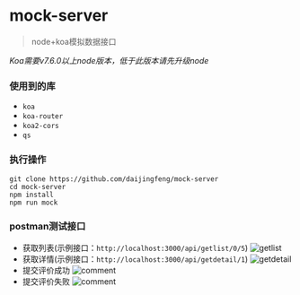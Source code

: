 # mock-server
> node+koa模拟数据接口

*Koa需要v7.6.0以上node版本，低于此版本请先升级node*

### 使用到的库
+ `koa`
+ `koa-router`
+ `koa2-cors`
+ `qs`

### 执行操作
```
git clone https://github.com/daijingfeng/mock-server
cd mock-server
npm install
npm run mock
```
### postman测试接口
+ 获取列表(示例接口：`http://localhost:3000/api/getlist/0/5`)
 ![getlist](http://owio6b4eo.bkt.clouddn.com/getlist.png)
+ 获取详情(示例接口：`http://localhost:3000/api/getdetail/1`)
 ![getdetail](http://owio6b4eo.bkt.clouddn.com/getdetail.png)
+ 提交评价成功
 ![comment](http://owio6b4eo.bkt.clouddn.com/comment-ok.png)
+ 提交评价失败
 ![comment](http://owio6b4eo.bkt.clouddn.com/comment-err.png)
